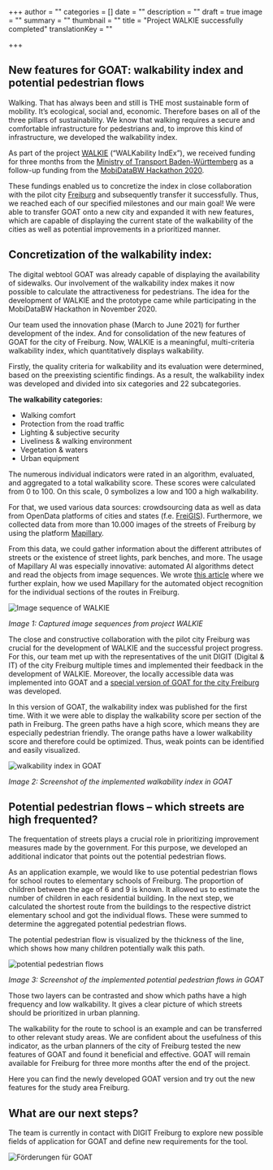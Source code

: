 +++
author = ""
categories = []
date = ""
description = ""
draft = true
image = ""
summary = ""
thumbnail = ""
title = "Project WALKIE successfully completed"
translationKey = ""

+++
## New features for GOAT: walkability index and potential pedestrian flows

Walking. That has always been and still is THE most sustainable form of mobility. It’s ecological, social and, economic. Therefore bases on all of the three pillars of sustainability. We know that walking requires a secure and comfortable infrastructure for pedestrians and, to improve this kind of infrastructure, we developed the walkability index.

As part of the project [WALKIE](https://plan4better.de/posts/2021-04-06-walkability-index/) (“WALKability IndEx”), we received funding for three months from the [Ministry of Transport Baden-Württemberg](https://vm.baden-wuerttemberg.de/en/home/) as a follow-up funding from the [MobiDataBW Hackathon 2020](https://vm.baden-wuerttemberg.de/de/politik-zukunft/zukunftskonzepte/digitale-mobilitaet/mobidata-bw-hackathon/).

These fundings enabled us to concretize the index in close collaboration with the pilot city [Freiburg](https://digital.freiburg.de/) and subsequently transfer it successfully. Thus, we reached each of our specified milestones and our main goal! We were able to transfer GOAT onto a new city and expanded it with new features, which are capable of displaying the current state of the walkability of the cities as well as potential improvements in a prioritized manner.

## Concretization of the walkability index:

The digital webtool GOAT was already capable of displaying the availability of sidewalks. Our involvement of the walkability index makes it now possible to calculate the attractiveness for pedestrians. The idea for the development of WALKIE and the prototype came while participating in the MobiDataBW Hackathon in November 2020.

Our team used the innovation phase (March to June 2021) for further development of the index. And for consolidation of the new features of GOAT for the city of Freiburg. Now, WALKIE is a meaningful, multi-criteria walkability index, which quantitatively displays walkability.

Firstly, the quality criteria for walkability and its evaluation were determined, based on the preexisting scientific findings. As a result, the walkability index was developed and divided into six categories and 22 subcategories.

**The walkability categories:**

* Walking comfort
* Protection from the road traffic
* Lighting & subjective security
* Liveliness & walking environment
* Vegetation & waters
* Urban equipment

The numerous individual indicators were rated in an algorithm, evaluated, and aggregated to a total walkability score. These scores were calculated from 0 to 100. On this scale, 0 symbolizes a low and 100 a high walkability.

For that, we used various data sources: crowdsourcing data as well as data from OpenData platforms of cities and states (f.e. [FreiGIS](https://geoportal.freiburg.de/freigis/)). Furthermore, we collected data from more than 10.000 images of the streets of Freiburg by using the platform [Mapillary](https://www.mapillary.com/).

From this data, we could gather information about the different attributes of streets or the existence of street lights, park benches, and more. The usage of Mapillary AI was especially innovative: automated AI algorithms detect and read the objects from image sequences. We wrote [this article](https://plan4better.de/de/posts/2021-15-06-high-quality-data-now-automatic/) where we further explain, how we used Mapillary for the automated object recognition for the individual sections of the routes in Freiburg.

![Image sequence of WALKIE](/images/bildsequenzen_freiburg.jpg "Captured image sequences from project WALKIE")

_Image 1: Captured image sequences from project WALKIE_

The close and constructive collaboration with the pilot city Freiburg was crucial for the development of WALKIE and the successful project progress. For this, our team met up with the representatives of the unit DIGIT (Digital & IT) of the city Freiburg multiple times and implemented their feedback in the development of WALKIE. Moreover, the locally accessible data was implemented into GOAT and a [special version of GOAT for the city Freiburg](https://freiburg.open-accessibility.org/) was developed.

In this version of GOAT, the walkability index was published for the first time. With it we were able to display the walkability score per section of the path in Freiburg. The green paths have a high score, which means they are especially pedestrian friendly. The orange paths have a lower walkability score and therefore could be optimized. Thus, weak points can be identified and easily visualized.

![walkability index in GOAT](/images/bildsequenzen_walkability.jpg "Screenshot of the implemented walkability index in GOAT")

_Image 2: Screenshot of the implemented walkability index in GOAT_

## Potential pedestrian flows – which streets are high frequented?

The frequentation of streets plays a crucial role in prioritizing improvement measures made by the government. For this purpose, we developed an additional indicator that points out the potential pedestrian flows.

As an application example, we would like to use potential pedestrian flows for school routes to elementary schools of Freiburg. The proportion of children between the age of 6 and 9 is known. It allowed us to estimate the number of children in each residential building. In the next step, we calculated the shortest route from the buildings to the respective district elementary school and got the individual flows. These were summed to determine the aggregated potential pedestrian flows.

The potential pedestrian flow is visualized by the thickness of the line, which shows how many children potentially walk this path.

![potential pedestrian flows](/images/goat_fussgangerpotenzialstrome.jpg "Screenshot of the implemented potential pedestrian flows in GOAT ")

_Image 3: Screenshot of the implemented potential pedestrian flows in GOAT_

Those two layers can be contrasted and show which paths have a high frequency and low walkability. It gives a clear picture of which streets should be prioritized in urban planning.

The walkability for the route to school is an example and can be transferred to other relevant study areas. We are confident about the usefulness of this indicator, as the urban planners of the city of Freiburg tested the new features of GOAT and found it beneficial and effective. GOAT will remain available for Freiburg for three more months after the end of the project.

Here you can find the newly developed GOAT version and try out the new features for the study area Freiburg.

## What are our next steps?

The team is currently in contact with DIGIT Freiburg to explore new possible fields of application for GOAT and define new requirements for the tool.

![Förderungen für GOAT](/images/hackathon.jpg "Förderungen für GOAT")